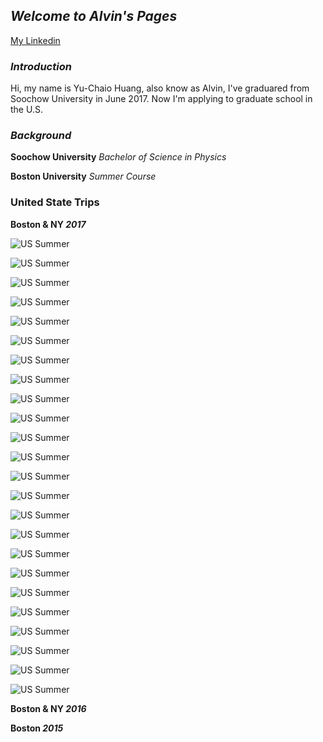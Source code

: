 ## _**Welcome to Alvin's Pages**_
[My Linkedin](https://www.linkedin.com/in/y-c-huang1995)

### _Introduction_
Hi, my name is Yu-Chaio Huang, also know as Alvin, I've graduared from Soochow University in June 2017. Now I'm applying to graduate school in the U.S.


### _Background_
**Soochow University** _Bachelor of Science in Physics_

**Boston University** _Summer Course_



### United State Trips
**Boston & NY _2017_**

![US Summer](/images/IMG_7210.JPG)

![US Summer](/images/IMG_5729.JPG)

![US Summer](/images/IMG_5955.JPG)

![US Summer](/images/IMG_5973.JPG)

![US Summer](/images/IMG_6031.JPG)

![US Summer](/images/IMG_6079.JPG)

![US Summer](/images/IMG_6131.JPG)

![US Summer](/images/IMG_6141.JPG)

![US Summer](/images/IMG_6191.JPG)

![US Summer](/images/IMG_6202.JPG)

![US Summer](/images/IMG_6247.JPG)

![US Summer](/images/IMG_6607.JPG)

![US Summer](/images/IMG_6611.JPG)

![US Summer](/images/IMG_6672.JPG)

![US Summer](/images/IMG_6687.JPG)

![US Summer](/images/IMG_6740.JPG)

![US Summer](/images/IMG_6862.JPG)

![US Summer](/images/IMG_6904.JPG)

![US Summer](/images/IMG_6971.JPG)

![US Summer](/images/IMG_7069.JPG)

![US Summer](/images/IMG_7125.JPG)

![US Summer](/images/IMG_7148.JPG)

![US Summer](/images/IMG_7178.JPG)

![US Summer](/images/IMG_7210.JPG)

**Boston & NY _2016_**

**Boston _2015_**